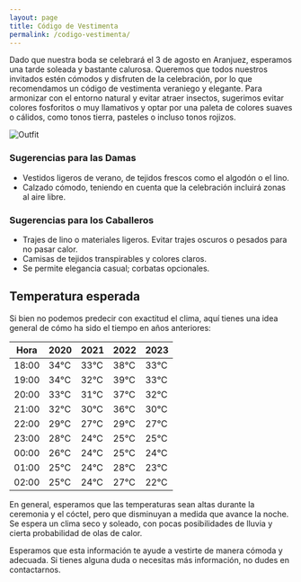 ```yaml
---
layout: page
title: Código de Vestimenta
permalink: /codigo-vestimenta/
---
```


Dado que nuestra boda se celebrará el 3 de agosto en Aranjuez, esperamos una tarde soleada y bastante calurosa. Queremos que todos nuestros invitados estén cómodos y disfruten de la celebración, por lo que recomendamos un código de vestimenta veraniego y elegante. Para armonizar con el entorno natural y evitar atraer insectos, sugerimos evitar colores fosforitos o muy llamativos y optar por una paleta de colores suaves o cálidos, como tonos tierra, pasteles o incluso tonos rojizos.

![Outfit](/boda-paula-eduardo/images/dresscode.png)

### Sugerencias para las Damas

- Vestidos ligeros de verano, de tejidos frescos como el algodón o el lino.
- Calzado cómodo, teniendo en cuenta que la celebración incluirá zonas al aire libre.


### Sugerencias para los Caballeros

- Trajes de lino o materiales ligeros. Evitar trajes oscuros o pesados para no pasar calor.
- Camisas de tejidos transpirables y colores claros.
- Se permite elegancia casual; corbatas opcionales.
  
## Temperatura esperada

Si bien no podemos predecir con exactitud el clima, aquí tienes una idea general de cómo ha sido el tiempo en años anteriores:

| Hora | 2020 | 2021 | 2022 | 2023 |
|------|------|------|------|------|
| 18:00 | 34°C | 33°C | 38°C | 33°C |
| 19:00 | 34°C | 32°C | 39°C | 33°C |
| 20:00 | 33°C | 31°C | 37°C | 32°C |
| 21:00 | 32°C | 30°C | 36°C | 30°C |
| 22:00 | 29°C | 27°C | 29°C | 27°C |
| 23:00 | 28°C | 24°C | 25°C | 25°C |
| 00:00 | 26°C | 24°C | 25°C | 24°C |
| 01:00 | 25°C | 24°C | 28°C | 23°C |
| 02:00 | 25°C | 24°C | 27°C | 22°C |

En general, esperamos que las temperaturas sean altas durante la ceremonia y el cóctel, pero que disminuyan a medida que avance la noche. Se espera un clima seco y soleado, con pocas posibilidades de lluvia y cierta probabilidad de olas de calor.

Esperamos que esta información te ayude a vestirte de manera cómoda y adecuada. Si tienes alguna duda o necesitas más información, no dudes en contactarnos.
